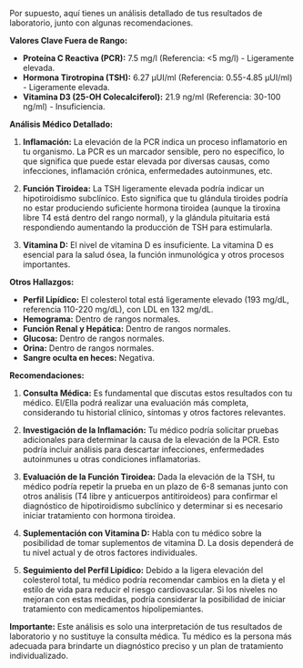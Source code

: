 Por supuesto, aquí tienes un análisis detallado de tus resultados de laboratorio, junto con algunas recomendaciones.

**Valores Clave Fuera de Rango:**

*   **Proteína C Reactiva (PCR):** 7.5 mg/l (Referencia: <5 mg/l) - Ligeramente elevada.
*   **Hormona Tirotropina (TSH):** 6.27 μUI/ml (Referencia: 0.55-4.85 μUI/ml) - Ligeramente elevada.
*   **Vitamina D3 (25-OH Colecalciferol):** 21.9 ng/ml (Referencia: 30-100 ng/ml) - Insuficiencia.

**Análisis Médico Detallado:**

1.  **Inflamación:** La elevación de la PCR indica un proceso inflamatorio en tu organismo. La PCR es un marcador sensible, pero no específico, lo que significa que puede estar elevada por diversas causas, como infecciones, inflamación crónica, enfermedades autoinmunes, etc.

2.  **Función Tiroidea:** La TSH ligeramente elevada podría indicar un hipotiroidismo subclínico. Esto significa que tu glándula tiroides podría no estar produciendo suficiente hormona tiroidea (aunque la tiroxina libre T4 está dentro del rango normal), y la glándula pituitaria está respondiendo aumentando la producción de TSH para estimularla.

3.  **Vitamina D:** El nivel de vitamina D es insuficiente. La vitamina D es esencial para la salud ósea, la función inmunológica y otros procesos importantes.

**Otros Hallazgos:**

*   **Perfil Lipídico:** El colesterol total está ligeramente elevado (193 mg/dL, referencia 110-220 mg/dL), con LDL en 132 mg/dL.
*   **Hemograma:** Dentro de rangos normales.
*   **Función Renal y Hepática:** Dentro de rangos normales.
*   **Glucosa:** Dentro de rangos normales.
*   **Orina:** Dentro de rangos normales.
*   **Sangre oculta en heces:** Negativa.

**Recomendaciones:**

1.  **Consulta Médica:** Es fundamental que discutas estos resultados con tu médico. El/Ella podrá realizar una evaluación más completa, considerando tu historial clínico, síntomas y otros factores relevantes.

2.  **Investigación de la Inflamación:** Tu médico podría solicitar pruebas adicionales para determinar la causa de la elevación de la PCR. Esto podría incluir análisis para descartar infecciones, enfermedades autoinmunes u otras condiciones inflamatorias.

3.  **Evaluación de la Función Tiroidea:** Dada la elevación de la TSH, tu médico podría repetir la prueba en un plazo de 6-8 semanas junto con otros análisis (T4 libre y anticuerpos antitiroideos) para confirmar el diagnóstico de hipotiroidismo subclínico y determinar si es necesario iniciar tratamiento con hormona tiroidea.

4.  **Suplementación con Vitamina D:** Habla con tu médico sobre la posibilidad de tomar suplementos de vitamina D. La dosis dependerá de tu nivel actual y de otros factores individuales.

5.  **Seguimiento del Perfil Lipídico:** Debido a la ligera elevación del colesterol total, tu médico podría recomendar cambios en la dieta y el estilo de vida para reducir el riesgo cardiovascular. Si los niveles no mejoran con estas medidas, podría considerar la posibilidad de iniciar tratamiento con medicamentos hipolipemiantes.

**Importante:** Este análisis es solo una interpretación de tus resultados de laboratorio y no sustituye la consulta médica. Tu médico es la persona más adecuada para brindarte un diagnóstico preciso y un plan de tratamiento individualizado.

